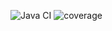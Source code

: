 ![Java CI](https://github.com/RizkyArgo/belajar-maven/actions/workflows/test-java.yml/badge.svg)
![coverage](https://raw.githubusercontent.com/USERNAME/REPO/gh-pages/jacoco.svg)
